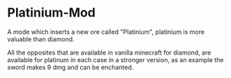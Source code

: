 # Platinium-Mod
A mode which inserts a new ore called "Platinium", platinium is more valuable than diamond.

All the opposites that are available in vanilla minecraft for diamond, are available for platinum in each case in a stronger version, as an example the sword makes 9 dmg and can be enchanted.
